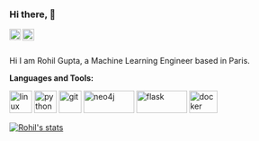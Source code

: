 ### Hi there, 👋

<a href="https://www.linkedin.com/in/rohil-gupta/">
  <img align="left" alt="Rohil GUPTA | LinkedIn" width="20px" src="https://www.vectorlogo.zone/logos/twitter/twitter-icon.svg" />
</a>
<a href="https://twitter.com/rohilgupta">
  <img align="left" alt="Rohil Gupta | Twitter" width="21px" src="https://www.vectorlogo.zone/logos/linkedin/linkedin-icon.svg" />
</a>


<br />
<br />

Hi I am Rohil Gupta, a Machine Learning Engineer based in Paris.

**Languages and Tools:**  
<p align="left">
<img src="https://www.vectorlogo.zone/logos/linux/linux-icon.svg" alt="linux" width="40" height="40"/> 
<img src="https://www.vectorlogo.zone/logos/python/python-icon.svg" alt="python" width="40" height="40"/> 
<img src="https://www.vectorlogo.zone/logos/git-scm/git-scm-icon.svg" alt="git" width="40" height="40"/> 
<img src="https://www.vectorlogo.zone/logos/neo4j/neo4j-ar21.svg" alt="neo4j" width="90" height="40"/>
<img src="https://www.vectorlogo.zone/logos/pocoo_flask/pocoo_flask-ar21.svg" alt="flask" width="90" height="40"/>
<img src="https://www.vectorlogo.zone/logos/docker/docker-icon.svg" alt="docker" width="50" height="40"/>
 
<p align="left">

[![Rohil's stats](https://github-readme-stats.vercel.app/api?username=rohilrg&count_private=true&show_icons=true)](https://github.com/rohilrg/github-readme-stats)

</p>

